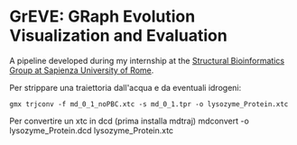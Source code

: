 # GrEVE: GRaph Evolution Visualization and Evaluation

A pipeline developed during my internship at the [Structural Bioinformatics Group at Sapienza University of Rome](https://schubert.bio.uniroma1.it/index.html).

Per strippare una traiettoria dall'acqua e da eventuali idrogeni:

```
gmx trjconv -f md_0_1_noPBC.xtc -s md_0_1.tpr -o lysozyme_Protein.xtc
```

Per convertire un xtc in dcd (prima installa mdtraj)
mdconvert -o lysozyme_Protein.dcd  lysozyme_Protein.xtc
